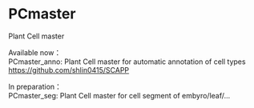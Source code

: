 # PCmaster
Plant Cell master    
    
Available now：    
PCmaster_anno: Plant Cell master for automatic annotation of cell types    
https://github.com/shlin0415/SCAPP
    
In preparation：    
PCmaster_seg: Plant Cell master for cell segment of embyro/leaf/...    
